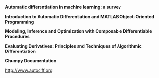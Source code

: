  **Automatic differentiation in machine learning: a survey**
 
 **Introduction to Automatic Differentiation and MATLAB Object-Oriented Programming**


**Modeling, Inference and Optimization with Composable Differentiable Procedures**

**Evaluating Derivatives: Principles and Techniques of Algorithmic Differentiation**


**Chumpy Documentation**

http://www.autodiff.org